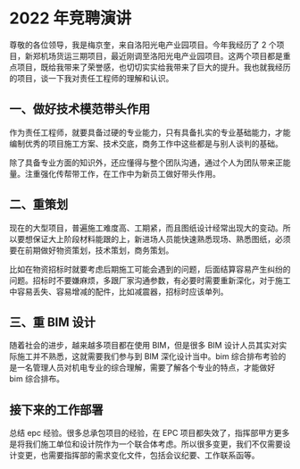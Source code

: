 # 2022 年竞聘演讲

尊敬的各位领导，我是梅京奎，来自洛阳光电产业园项目。今年我经历了 2 个项目，新郑机场货运三期项目，最近刚调至洛阳光电产业园项目。这两个项目都是重点项目，既给我带来了荣誉感，也切切实实给我带来了巨大的提升。我也就我经历的项目，谈一下我对责任工程师的理解和认识。

## 一、做好技术模范带头作用

作为责任工程师，就要具备过硬的专业能力，只有具备扎实的专业基础能力，才能编制优秀的项目施工方案、技术交底，商务工作中这些都是与别人谈判的基础。

除了具备专业方面的知识外，还应懂得与整个团队沟通，通过个人为团队带来正能量。注重强化传帮带工作，在工作中为新员工做好带头作用。

## 二、重策划

现在的大型项目，普遍施工难度高、工期紧，而且图纸设计经常出现大的变动。所以要想保证大上阶段材料能跟的上，新进场人员能快速熟悉现场、熟悉图纸，必须要在前期做好物资策划，技术策划，商务策划。

比如在物资招标时就要考虑后期施工可能会遇到的问题，后面结算容易产生纠纷的问题。招标时不要嫌麻烦，多跟厂家沟通参数，有必要时需要重新深化，对于施工中容易丢失、容易增减的配件，比如减震器，招标时应该单列。

## 三、重 BIM 设计

随着社会的进步，越来越多项目都在使用 BIM，但是很多 BIM 设计人员其实对实际施工并不熟悉，这就需要我们参与到 BIM 深化设计当中。bim 综合排布考验的是一名管理人员对机电专业的综合理解，需要了解各个专业的特点，才能做好 bim 综合排布。

## 接下来的工作部署

总结 epc 经验。很多总承包项目的经验，在 EPC 项目都失效了，指挥部甲方更多是将我们施工单位和设计院作为一个联合体考虑。所以很多变更，我们不仅需要设计变更，也需要指挥部的需求变化文件，包括会议纪要、工作联系函等。

